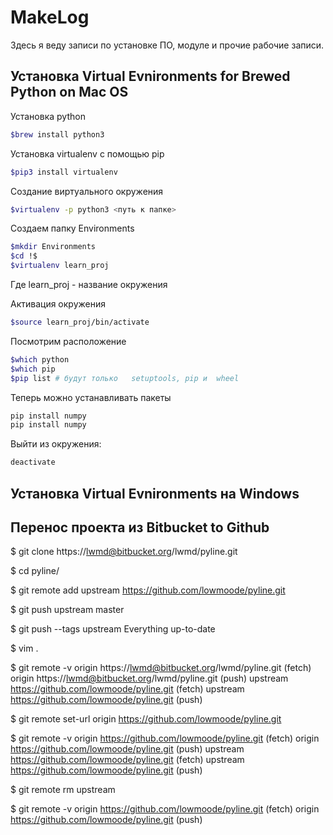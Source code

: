 
# MakeLog

Здесь я веду  записи по установке ПО, модуле и прочие рабочие записи.

## Установка Virtual Evnironments for Brewed Python on Mac OS

 Установка python

```bash
$brew install python3
```

Установка virtualenv с помощью pip

```bash
$pip3 install virtualenv
```

Создание виртуального окружения

```bash
$virtualenv -p python3 <путь к папке>
```

Создаем папку Environments

```bash
$mkdir Environments
$cd !$
$virtualenv learn_proj
```

Где learn_proj - название окружения

Активация окружения

```bash
$source learn_proj/bin/activate
```

Посмотрим расположение

```bash
$which python
$which pip
$pip list # будут только   setuptools, pip и  wheel
```

Теперь можно устанавливать пакеты

```bash
pip install numpy
pip install numpy
```

Выйти из окружения:

```bash
deactivate
```

## Установка Virtual Evnironments на Windows


## Перенос проекта из Bitbucket to Github

$ git clone https://lwmd@bitbucket.org/lwmd/pyline.git

$ cd pyline/

$ git remote add upstream https://github.com/lowmoode/pyline.git

$ git push upstream master

$ git push --tags upstream
Everything up-to-date

$ vim .

$ git remote -v
origin  https://lwmd@bitbucket.org/lwmd/pyline.git (fetch)
origin  https://lwmd@bitbucket.org/lwmd/pyline.git (push)
upstream        https://github.com/lowmoode/pyline.git (fetch)
upstream        https://github.com/lowmoode/pyline.git (push)


$ git remote set-url origin https://github.com/lowmoode/pyline.git


$ git remote -v
origin  https://github.com/lowmoode/pyline.git (fetch)
origin  https://github.com/lowmoode/pyline.git (push)
upstream        https://github.com/lowmoode/pyline.git (fetch)
upstream        https://github.com/lowmoode/pyline.git (push)


$ git remote rm upstream


$ git remote -v
origin  https://github.com/lowmoode/pyline.git (fetch)
origin  https://github.com/lowmoode/pyline.git (push)
